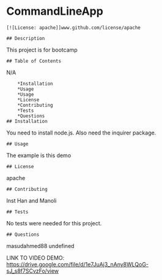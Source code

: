 # CommandLineApp 

    [![License: apache]]www.github.com/license/apache 

    ## Description 
 This project is for bootcamp 

    ## Table of Contents 
 N/A 

        *Installation 
        *Usage
        *Usage
        *License
        *Contributing
        *Tests
        *Questions 
    ## Installation 
 You need to install node.js. Also need the inquirer package. 
  
    ## Usage 
 The example is this demo

    ## License 
 apache

    ## Contributing 
 Inst Han and Manoli

    ## Tests 
 No tests were needed for this project.

    ## Questions  
 masudahmed88
 undefined
 
 LINK TO VIDEO DEMO: https://drive.google.com/file/d/1e7JuAj3_nAny8WLQoG-sJ_s8f7SCvzFo/view 
